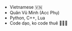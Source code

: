 - Vietnamese 🇻🇳
- Quân Vũ Minh (Acc Phụ)
- Python, C++, Lua
- Code dạo, ko code thuê 🤫🧏‍♂️
<!---
Quanvm0501alt1/Quanvm0501alt1 is a ✨ special ✨ repository because its `README.md` (this file) appears on your GitHub profile.
You can click the Preview link to take a look at your changes.
--->
